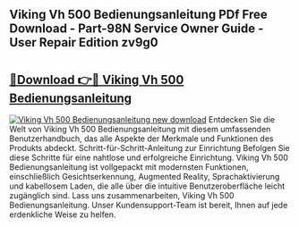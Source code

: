 ## Viking Vh 500 Bedienungsanleitung PDf Free Download - Part-98N Service Owner Guide - User Repair Edition zv9g0

# <h2><a href="http://df2hoy.blite.top/?on=Viking+Vh+500+Bedienungsanleitung">🔗Download 👉🔴 Viking Vh 500 Bedienungsanleitung</a></h2>

[![Viking Vh 500 Bedienungsanleitung new download](https://i.imgur.com/lujVjoI.png)](http://df2hoy.blite.top/?on=Viking+Vh+500+Bedienungsanleitung)
Entdecken Sie die Welt von Viking Vh 500 Bedienungsanleitung mit diesem umfassenden Benutzerhandbuch, das alle Aspekte der Merkmale und Funktionen des Produkts abdeckt. Schritt-für-Schritt-Anleitung zur Einrichtung Befolgen Sie diese Schritte für eine nahtlose und erfolgreiche Einrichtung. Viking Vh 500 Bedienungsanleitung ist vollgepackt mit modernsten Funktionen, einschließlich Gesichtserkennung, Augmented Reality, Sprachaktivierung und kabellosem Laden, die alle über die intuitive Benutzeroberfläche leicht zugänglich sind. Lass uns zusammenarbeiten, Viking Vh 500 Bedienungsanleitung. Unser Kundensupport-Team ist bereit, Ihnen auf jede erdenkliche Weise zu helfen.
